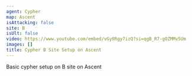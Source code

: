 ```yaml
---
agent: Cypher
map: Ascent
isAttacking: false
site: B
isUlt: false
video: https://www.youtube.com/embed/vGy0Rgy7izQ?si=qgB_R7-gOZMMv5Um
images: []
title: Cypher B Site Setup on Ascent
---
```

Basic cypher setup on B site on Ascent
